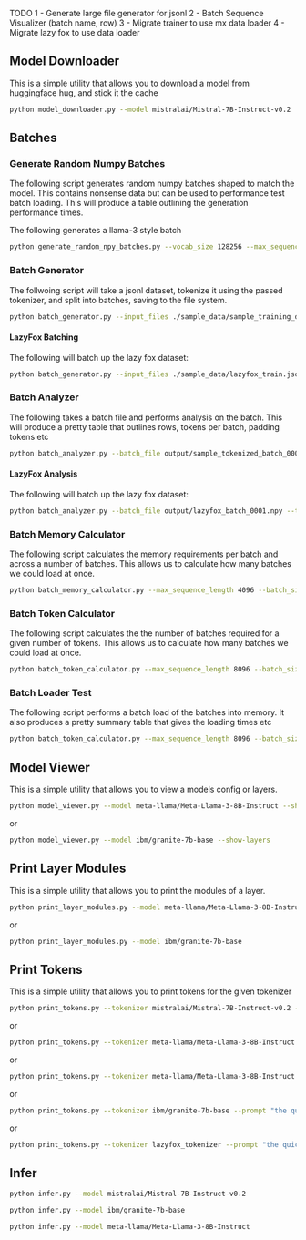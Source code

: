 TODO
1 - Generate large file generator for jsonl
2 - Batch Sequence Visualizer (batch name, row)
3 - Migrate trainer to use mx data loader
4 - Migrate lazy fox to use data loader

## Model Downloader
This is a simple utility that allows you to download a model from huggingface hug, and stick it the cache

```bash
python model_downloader.py --model mistralai/Mistral-7B-Instruct-v0.2
```

## Batches

### Generate Random Numpy Batches
The following script generates random numpy batches shaped to match the model.
This contains nonsense data but can be used to performance test batch loading.
This will produce a table outlining the generation performance times.

The following generates a llama-3 style batch
```bash
python generate_random_npy_batches.py --vocab_size 128256 --max_sequence_length 8096 --batch_size 1024 --num_batches 1 --file_prefix llama3
```

### Batch Generator
The follwoing script will take a jsonl dataset, tokenize it using the passed tokenizer, and split into batches, saving to the file system.

```bash
python batch_generator.py --input_files ./sample_data/sample_training_data_small.jsonl --tokenizer mistralai/Mistral-7B-Instruct-v0.2 --output_directory ./output --file_prefix sample_tokenized --max_sequence_length 8096 --batch_size 1024
```

#### LazyFox Batching
The following will batch up the lazy fox dataset:
```bash
python batch_generator.py --input_files ./sample_data/lazyfox_train.jsonl --tokenizer lazyfox_tokenizer --output_directory ./output --file_prefix lazyfox --max_sequence_length 16 --batch_size 1024
```

### Batch Analyzer
The following takes a batch file and performs analysis on the batch.
This will produce a pretty table that outlines rows, tokens per batch, padding tokens etc

```bash
python batch_analyzer.py --batch_file output/sample_tokenized_batch_0001.npy --tokenizer mistralai/Mistral-7B-Instruct-v0.2
```

#### LazyFox Analysis
The following will batch up the lazy fox dataset:
```bash
python batch_analyzer.py --batch_file output/lazyfox_batch_0001.npy --tokenizer lazyfox_tokenizer
```

### Batch Memory Calculator
The following script calculates the memory requirements per batch and across a number of batches.
This allows us to calculate how many batches we could load at once.
```bash
python batch_memory_calculator.py --max_sequence_length 4096 --batch_size 1024 --dtype float32 --num_batches 1024
```

### Batch Token Calculator
The following script calculates the the number of batches required for a given number of tokens.
This allows us to calculate how many batches we could load at once.

```bash
python batch_token_calculator.py --max_sequence_length 8096 --batch_size 1024 --dtype float32 --num_tokens 1024
```

### Batch Loader Test
The following script performs a batch load of the batches into memory.
It also produces a pretty summary table that gives the loading times etc

```bash
python batch_token_calculator.py --max_sequence_length 8096 --batch_size 1024 --dtype float32 --num_tokens 1024
```

## Model Viewer
This is a simple utility that allows you to view a models config or layers.

```bash
python model_viewer.py --model meta-llama/Meta-Llama-3-8B-Instruct --show-config
```

or

```bash
python model_viewer.py --model ibm/granite-7b-base --show-layers
```

## Print Layer Modules
This is a simple utility that allows you to print the modules of a layer.

```bash
python print_layer_modules.py --model meta-llama/Meta-Llama-3-8B-Instruct
```

or

```bash
python print_layer_modules.py --model ibm/granite-7b-base
```
    
## Print Tokens
This is a simple utility that allows you to print tokens for the given tokenizer

```bash
python print_tokens.py --tokenizer mistralai/Mistral-7B-Instruct-v0.2 --prompt "Who is Ada Lovelace?"
```

or

```bash
python print_tokens.py --tokenizer meta-llama/Meta-Llama-3-8B-Instruct --prompt "Who is Ada Lovelace?"
```

or

```bash
python print_tokens.py --tokenizer meta-llama/Meta-Llama-3-8B-Instruct --prompt "the quick brown fox jumps over the lazy dog"
```

or

```bash
python print_tokens.py --tokenizer ibm/granite-7b-base --prompt "the quick brown fox jumps over the lazy dog"
```

or

```bash
python print_tokens.py --tokenizer lazyfox_tokenizer --prompt "the quick brown fox jumps over the lazy dog"
```

## Infer

```bash
python infer.py --model mistralai/Mistral-7B-Instruct-v0.2
```

```bash
python infer.py --model ibm/granite-7b-base
```

```bash
python infer.py --model meta-llama/Meta-Llama-3-8B-Instruct
```